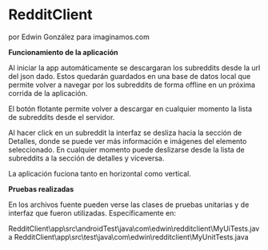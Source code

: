 # RedditClient
por Edwin González para imaginamos.com


**Funcionamiento de la aplicación**

Al iniciar la app automáticamente se descargaran los subreddits desde la url 
del json dado. Estos quedarán guardados en una base de datos local que permite
volver a navegar por los subreddits de forma offline en un próxima corrida de
la aplicación.

El botón flotante permite volver a descargar en cualquier momento la lista de 
subreddits desde el servidor.

Al hacer click en un subreddit la interfaz se desliza hacia la sección de 
Detalles, donde se puede ver más información e imágenes del elemento 
seleccionado. En cualquier momento puede deslizarse desde la lista de subreddits
a la sección de detalles y viceversa.

La aplicación fuciona tanto en horizontal como vertical.


**Pruebas realizadas**

En los archivos fuente pueden verse las clases de pruebas unitarias y de interfaz
que fueron utilizadas. Específicamente en:

RedditClient\app\src\androidTest\java\com\edwin\redditclient\MyUiTests.java
RedditClient\app\src\test\java\com\edwin\redditclient\MyUnitTests.java
